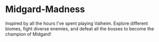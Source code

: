 # Midgard-Madness
Inspired by all the hours I've spent playing Valheim. Explore different biomes, fight diverse enemies, and defeat all the bosses to become the champion of Midgard!
